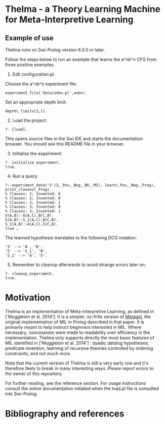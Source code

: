 Thelma - a Theory Learning Machine for Meta-Interpretive Learning
=================================================================

Example of use
--------------

Thelma runs on Swi-Prolog version 8.0.0 or later.

Follow the steps below to run an example that learns the a^nb^n CFG from three
positive examples.


1. Edit configuration.pl:

Choose the a^nb^n experiment file:

```
experiment_file('data/anbn.pl',anbn). 
```

Set an appropriate depth limit:

```
depth\_limits(3,1).
```

2. Load the project:

```
?- [load].
```

This opens source files in the Swi IDE and starts the documentation browser. You
should see this README file in your browser.

3. Initialise the experiment:

```
?- initialise_experiment.
true.
```

4. Run a query:

```
?- experiment_data('S'/2,_Pos,_Neg,_BK,_MS), learn(_Pos,_Neg,_Prog), print_clauses(_Prog).
% Clauses: 1; Invented: 0
% Clauses: 2; Invented: 0
% Clauses: 2; Invented: 1
% Clauses: 3; Invented: 0
% Clauses: 3; Invented: 1
S(A,B):-A(A,C),B(C,B).
S(A,B):-S_1(A,C),B(C,B).
S_1(A,B):-A(A,C),S(C,B).
true ;
```

The learned hypothesis translates to the following DCG notation:

```
'S' --> 'A', 'B'.
'S' --> 'S_1', 'B'.
'S_1' --> 'A', 'S'.
```

5. Remember to cleanup afterwards to avoid strange errors later on:

```
?- cleanup_experiment.
true.
```

Motivation
==========

Thelma is an implementation of Meta-Interpretive Learning, as defined in
['Muggleton et al. 2014']. It is a simpler, no-frills version of [Metagol], the
original implementation of MIL in Prolog described in that paper. It is
primarily meant to help instruct beginners interested in MIL. Where necessary,
concessions were made to readability over efficiency in the implementation.
Thelma only supports directly the most basic features of MIL identified in
['Muggleton et al. 2014'] : dyadic datalog hypotheses; predicate invention;
learning of recursive theories controlled by ordering constraints; and not much
more.

Note that the current version of Thelma is still a very early one and it's
therefore likely to break in many interesting ways. Please report errors to the
owner of this repository.

For further reading, see the reference section. For usage instructions consult
the online documentation initiated when the load.pl file is consulted into
Swi-Prolog.

Bibliography and references
===========================

['Muggleton et al. 2014' "Meta Interpretive Learning of higher-order dyadicdatalog: predicate invention revisited"]:(https://link.springer.com/content/pdf/10.1007%2Fs10994-014-5471-y.pdf)

[Metagol]:(https://github.com/metagol/metagol)
